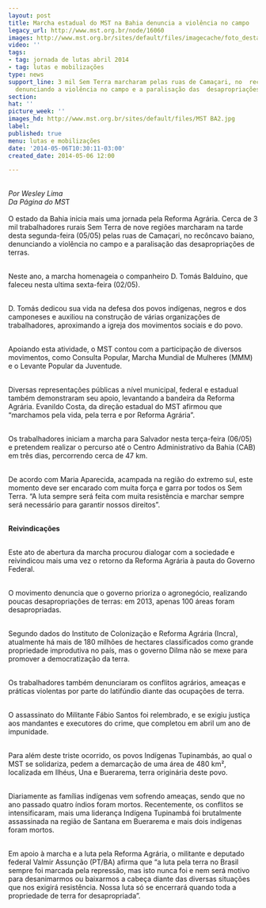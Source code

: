```yaml
---
layout: post
title: Marcha estadual do MST na Bahia denuncia a violência no campo
legacy_url: http://www.mst.org.br/node/16060
images: http://www.mst.org.br/sites/default/files/imagecache/foto_destaque/MST BA2.jpg
video: ''
tags:
- tag: jornada de lutas abril 2014
- tag: lutas e mobilizações
type: news
support_line: 3 mil Sem Terra marcharam pelas ruas de Camaçari, no  recôncavo baiano,
  denunciando a violência no campo e a paralisação das  desapropriações de terras.
section: 
hat: ''
picture_week: ''
images_hd: http://www.mst.org.br/sites/default/files/MST BA2.jpg
label: 
published: true
menu: lutas e mobilizações
date: '2014-05-06T10:30:11-03:00'
created_date: 2014-05-06 12:00

---
```

<p><br><em>Por Wesley Lima<br>Da Página do MS</em>T<br><br>O&nbsp;estado da Bahia inicia mais uma jornada pela Reforma Agrária. Cerca de 3 mil trabalhadores rurais Sem Terra de nove regiões marcharam na tarde desta segunda-feira (05/05) pelas ruas de Camaçari, no recôncavo baiano, denunciando a violência no campo e a paralisação das desapropriações de terras.</p><p><br>Neste ano, a marcha homenageia o companheiro D. Tomás Balduíno, que faleceu nesta ultima sexta-feira (02/05).</p><p><br>D. Tomás dedicou sua vida na defesa dos povos indígenas, negros e dos camponeses e auxiliou na construção de várias organizações de trabalhadores, aproximando a igreja dos movimentos sociais e do povo.</p><p><br>Apoiando esta atividade, o MST contou com a participação de diversos movimentos, como Consulta Popular, Marcha Mundial de Mulheres (MMM) e o Levante Popular da Juventude.</p><p><br>Diversas representações públicas a nível municipal, federal e estadual também demonstraram seu apoio, levantando a bandeira da Reforma Agrária. Evanildo Costa, da direção estadual do MST afirmou que “marchamos pela vida, pela terra e por Reforma Agrária”.</p><p><br>Os trabalhadores iniciam a marcha para Salvador nesta terça-feira (06/05) e pretendem realizar o percurso até o Centro Administrativo da Bahia (CAB) em três dias, percorrendo cerca de 47 km.</p><p><br>De acordo com Maria Aparecida, acampada na região do extremo sul, este momento deve ser encarado com muita força e garra por todos os Sem Terra. “A luta sempre será feita com muita resistência e marchar sempre será necessário para garantir nossos direitos”.</p><p><strong><br>Reivindicações</strong></p><p><br>Este ato de abertura da marcha procurou dialogar com a sociedade e reivindicou mais uma vez o retorno da Reforma Agrária à pauta do Governo Federal.</p><p><br>O movimento denuncia que o governo prioriza o agronegócio, realizando poucas desapropriações de terras: em 2013, apenas 100 áreas foram desapropriadas.</p><p><br>Segundo dados do Instituto de Colonização e Reforma Agrária (Incra), atualmente há mais de 180 milhões de hectares classificados como grande propriedade improdutiva no país, mas o governo Dilma não se mexe para promover a democratização da terra.</p><p><br>Os trabalhadores também denunciaram os conflitos agrários, ameaças e práticas violentas por parte do latifúndio diante das ocupações de terra.</p><p><br>O&nbsp;assassinato do Militante Fábio Santos foi relembrado, e se exigiu justiça aos mandantes e executores do crime, que completou em abril um ano de impunidade.</p><p><br>Para além deste triste ocorrido, os povos Indígenas Tupinambás, ao qual o MST se solidariza, pedem a demarcação de uma área de 480 km², localizada em Ilhéus, Una e Buerarema, terra originária deste povo.</p><p><br>Diariamente as famílias indígenas vem sofrendo ameaças, sendo que no ano passado quatro índios foram mortos. Recentemente, os conflitos se intensificaram, mais uma liderança Indígena Tupinambá foi brutalmente assassinada na região de Santana em Buerarema e mais dois indígenas foram mortos.</p><p><br>Em apoio à marcha e a luta pela Reforma Agrária, o militante e deputado federal Valmir Assunção (PT/BA) afirma que “a luta pela terra no Brasil sempre foi marcada pela repressão, mas isto nunca foi e nem será motivo para desanimarmos ou baixarmos a cabeça diante das diversas situações que nos exigirá resistência. Nossa luta só se encerrará quando toda a propriedade de terra for desapropriada”.</p>

